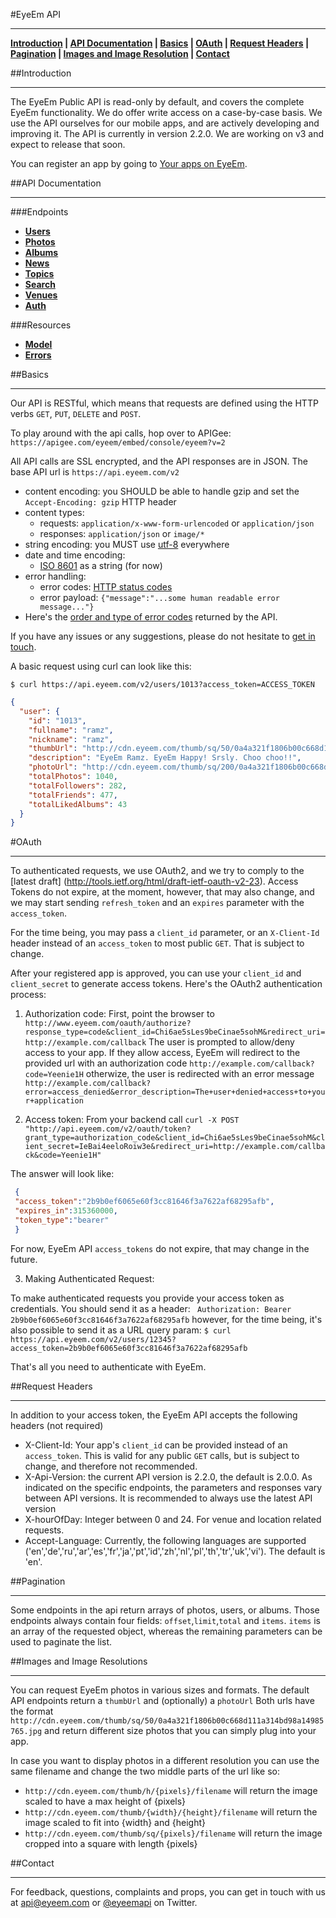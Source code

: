 #EyeEm API
***
 **[Introduction](#introduction) | [API Documentation](#api-documentation) | [Basics](#basics) | [OAuth](#oauth) | [Request Headers](#request-headers) | [Pagination](#pagination) | [Images and Image Resolution](#images-and-image-resolutions) | [Contact](#contact)**

##Introduction
***

The EyeEm Public API is read-only by default, and covers the complete EyeEm functionality. We do offer write access on a case-by-case basis. We use the API ourselves for our mobile apps, and are actively developing and improving it. The API is currently in version 2.2.0. We are working on v3 and expect to release that soon.

You can register an app by going to [Your apps on EyeEm](http://eyeem.com/developers).

##API Documentation
***

###Endpoints

* **[Users](https://github.com/eyeem/public-API/tree/master/endpoints/users.md#files)**
* **[Photos](https://github.com/eyeem/public-API/tree/master/endpoints/photos.md#files)**
* **[Albums](https://github.com/eyeem/public-API/tree/master/endpoints/albums.md#files)**
* **[News](https://github.com/eyeem/public-API/tree/master/endpoints/news.md#files)**
* **[Topics](https://github.com/eyeem/public-API/tree/master/endpoints/topics.md#files)**
* **[Search](https://github.com/eyeem/public-API/tree/master/endpoints/search.md#files)**
* **[Venues](https://github.com/eyeem/public-API/tree/master/endpoints/venues.md#files)**
* **[Auth](https://github.com/eyeem/public-API/tree/master/endpoints/auth.md#files)**

###Resources
* **[Model](https://github.com/eyeem/public-API/tree/master/resources/model.md#files)**
* **[Errors](https://github.com/eyeem/public-API/tree/master/resources/errors.md#files)**


##Basics
***

Our API is RESTful, which means that requests are defined using the HTTP verbs `GET`, `PUT`, `DELETE` and `POST`.

To play around with the api calls, hop over to APIGee: `https://apigee.com/eyeem/embed/console/eyeem?v=2`

All API calls are SSL encrypted, and the API responses are in JSON. The base API url is `https://api.eyeem.com/v2`

  * content encoding: you SHOULD be able to handle gzip and set the `Accept-Encoding: gzip` HTTP header
  * content types:
    * requests:  `application/x-www-form-urlencoded` or `application/json`
    * responses:  `application/json` or `image/*`
  * string encoding: you MUST use [utf-8](http://tools.ietf.org/html/rfc3629) everywhere
  * date and time encoding:
    * [ISO 8601](http://www.w3.org/TR/NOTE-datetime) as a string (for now)
  * error handling:
    * error codes: [HTTP status codes](http://en.wikipedia.org/wiki/List_of_HTTP_status_codes)
    * error payload: `{"message":"...some human readable error message..."}`
  * Here's the [order and type of error codes](errors) returned by the API.

If you have any issues or any suggestions, please do not hesitate to [get in touch](mailto:api@eyeem.com).

A basic request using curl can look like this:

`$ curl https://api.eyeem.com/v2/users/1013?access_token=ACCESS_TOKEN`

```json
{
  "user": {
    "id": "1013",
    "fullname": "ramz",
    "nickname": "ramz",
    "thumbUrl": "http://cdn.eyeem.com/thumb/sq/50/0a4a321f1806b00c668d111a314bd98a14985765.jpg",
    "description": "EyeEm Ramz. EyeEm Happy! Srsly. Choo choo!!",
    "photoUrl": "http://cdn.eyeem.com/thumb/sq/200/0a4a321f1806b00c668d111a314bd98a14985765.jpg",
    "totalPhotos": 1040,
    "totalFollowers": 282,
    "totalFriends": 477,
    "totalLikedAlbums": 43
  }
}
```

#OAuth
***
To authenticated requests, we use OAuth2, and we try to comply to the [latest draft] (http://tools.ietf.org/html/draft-ietf-oauth-v2-23). Access Tokens do not expire, at the moment, however, that may also change, and we may start sending `refresh_token` and an `expires` parameter with the `access_token`.

For the time being, you may pass a `client_id` parameter, or an `X-Client-Id` header instead of an `access_token` to most public `GET`. That is subject to change.

After your registered app is approved, you can use your `client_id` and `client_secret` to generate access tokens. Here's the OAuth2 authentication process:

1) Authorization code:
First, point the browser to `http://www.eyeem.com/oauth/authorize?response_type=code&client_id=Chi6ae5sLes9beCinae5sohM&redirect_uri=http://example.com/callback`
The user is prompted to allow/deny access to your app. If they allow access, EyeEm will redirect to the provided url with an authorization code
`http://example.com/callback?code=Yeenie1H`
otherwize, the user is redirected with an error message
` http://example.com/callback?error=access_denied&error_description=The+user+denied+access+to+your+application`

2) Access token:
From your backend call
 `curl -X POST "http://api.eyeem.com/v2/oauth/token?grant_type=authorization_code&client_id=Chi6ae5sLes9beCinae5sohM&client_secret=IeBai4eeloRoiw3e&redirect_uri=http://example.com/callback&code=Yeenie1H"`

The answer will look like:
```json
 {
 "access_token":"2b9b0ef6065e60f3cc81646f3a7622af68295afb",
 "expires_in":315360000,
 "token_type":"bearer"
 }
```
For now, EyeEm API `access_tokens` do not expire, that may change in the future.

3) Making Authenticated Request:

 To make authenticated requests you provide your access token as credentials. You should send it as a header:
` Authorization: Bearer 2b9b0ef6065e60f3cc81646f3a7622af68295afb`
however, for the time being, it's also possible to send it as a  URL query param:
`$ curl https://api.eyeem.com/v2/users/12345?access_token=2b9b0ef6065e60f3cc81646f3a7622af68295afb`

That's all you need to authenticate with EyeEm.

##Request Headers
***

In addition to your access token, the EyeEm API accepts the following headers (not required)
- X-Client-Id: Your app's `client_id` can be provided instead of an `access_token`. This is valid for any public `GET` calls, but is subject to change, and therefore not recommended.
- X-Api-Version: the current API version is 2.2.0, the default is 2.0.0. As indicated on the specific endpoints, the parameters and responses vary between API versions. It is recommended to always use the latest API version
- X-hourOfDay: Integer between 0 and 24. For venue and location related requests.
- Accept-Language: Currently, the following languages are supported ('en','de','ru','ar','es','fr','ja','pt','id','zh','nl','pl','th','tr','uk','vi'). The default is 'en'.

##Pagination
***

Some endpoints in the api return arrays of photos, users, or albums. Those endpoints always contain four fields: `offset`,`limit`,`total` and `items`. `items` is an array of the requested object, whereas the remaining parameters can be used to paginate the list.

##Images and Image Resolutions
***

You can request EyeEm photos in various sizes and formats. The default API endpoints return a `thumbUrl` and (optionally) a `photoUrl`
Both urls have the format `http://cdn.eyeem.com/thumb/sq/50/0a4a321f1806b00c668d111a314bd98a14985765.jpg` and return different size photos that you can simply plug into your app.

In case you want to display photos in a different resolution you can use the same filename and change the two middle parts of the url like so:
- `http://cdn.eyeem.com/thumb/h/{pixels}/filename` will return the image scaled to have a max height of {pixels}
- `http://cdn.eyeem.com/thumb/{width}/{height}/filename` will return the image scaled to fit into {width} and {height}
- `http://cdn.eyeem.com/thumb/sq/{pixels}/filename` will return the image cropped into a square with length {pixels}


##Contact
***

For feedback, questions, complaints and props, you can get in touch with us at [api@eyeem.com](mailto:api@eyeem.com) or [@eyeemapi](http://twitter.com/eyeemapi) on Twitter.